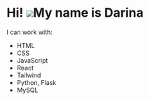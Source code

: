 Hi! ![](https://user-images.githubusercontent.com/18350557/176309783-0785949b-9127-417c-8b55-ab5a4333674e.gif)My name is Darina
========================================================================================================================================
<p align="left">

</p> 
I can work with:
<p align="left">
  <ul>
    <li>HTML</li>
    <li>CSS</li>
    <li>JavaScript</li>
    <li>React</li>
    <li>Tailwind</li>
    <li>Python, Flask</li>
    <li>MySQL</li>
  </ul>

